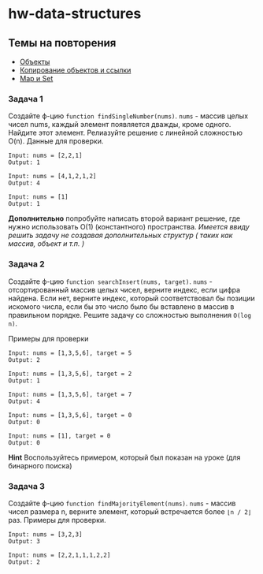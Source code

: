 # hw-data-structures


## Темы на повторения 

- [Объекты](https://learn.javascript.ru/object)
- [Копирование объектов и ссылки](https://learn.javascript.ru/object-copy)
- [Map и Set](https://learn.javascript.ru/map-set)

### Задача 1

Создайте ф-цию `function findSingleNumber(nums)`. `nums` -  массив целых чисел nums, каждый элемент появляется дважды, кроме одного. Найдите этот элемент. Релиазуйте решение с линейной сложностью O(n). 
Данные для проверки. 

```
Input: nums = [2,2,1]
Output: 1

Input: nums = [4,1,2,1,2]
Output: 4

Input: nums = [1]
Output: 1
```

**Дополнительно** попробуйте написать второй вариант решение, где нужно использовать O(1) (константного) пространства. _Имеется ввиду решить задачу не создавая дополнительных структур ( таких как массив, объект и т.п. )_


### Задача 2

Создайте ф-цию `function searchInsert(nums, target)`. `nums` - отсортированный массив целых чисел, верните индекс, если цифра найдена. Если нет, верните индекс, который соответствовал бы позиции искомого числа, если бы это число было бы вставлено в массив в правильном порядке. Решите задачу со сложностью выполнения `O(log n)`.

Примеры для проверки 

```
Input: nums = [1,3,5,6], target = 5
Output: 2

Input: nums = [1,3,5,6], target = 2
Output: 1

Input: nums = [1,3,5,6], target = 7
Output: 4

Input: nums = [1,3,5,6], target = 0
Output: 0

Input: nums = [1], target = 0
Output: 0
```

**Hint** Воспользуйтесь примером, который был показан на уроке (для бинарного поиска)

### Задача 3 

Создайте ф-цию `function findMajorityElement(nums)`. `nums` - массив чисел размера n, верните элемент, который встречается более `⌊n / 2⌋` раз. 
Примеры для проверки. 

```
Input: nums = [3,2,3]
Output: 3

Input: nums = [2,2,1,1,1,2,2]
Output: 2
```
